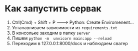 # Как запустить сервак

1. Ctrl(Cmd) + Shift + P ---> Python: Create Enviromenent...
2. Устанавливаем зависимости из `requirements.txt`
2. В консольке заходим в папку `server`
3. Пишем `python -m  unvicorn main:app --reload`
4. Переходим в 127.0.0.1:8000/docs и наблюдаем свагер